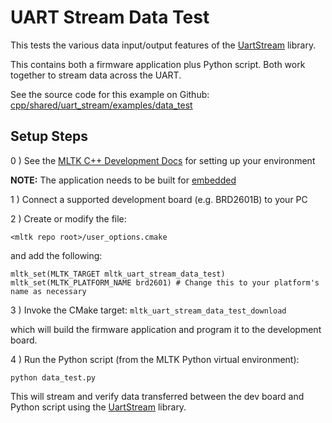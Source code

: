 # UART Stream Data Test

This tests the various data input/output features of the [UartStream](https://siliconlabs.github.io/mltk/docs/python_api/utils/uart_stream/index.html) library.

This contains both a firmware application plus Python script.
Both work together to stream data across the UART.


See the source code for this example on Github: [cpp/shared/uart_stream/examples/data_test](https://github.com/siliconlabs/mltk/blob/master/cpp/shared/uart_stream/examples/data_test)

## Setup Steps


0 ) See the [MLTK C++ Development Docs](https://siliconlabs.github.io/mltk/docs/cpp_development/index.html) for setting up your environment

__NOTE:__ The application needs to be built for [embedded](https://siliconlabs.github.io/mltk/docs/cpp_development/vscode.html#build-for-embedded)

1 ) Connect a supported development board (e.g. BRD2601B) to your PC

2 ) Create or modify the file:

```
<mltk repo root>/user_options.cmake
```

and add the following:

```
mltk_set(MLTK_TARGET mltk_uart_stream_data_test)
mltk_set(MLTK_PLATFORM_NAME brd2601) # Change this to your platform's name as necessary
```

3 ) Invoke the CMake target: `mltk_uart_stream_data_test_download`

which will build the firmware application and program it to the development board.


4 ) Run the Python script (from the MLTK Python virtual environment):

```
python data_test.py
```

This will stream and verify data transferred between the dev board and Python script
using the [UartStream](https://siliconlabs.github.io/mltk/docs/python_api/utils/uart_stream/index.html) library.
